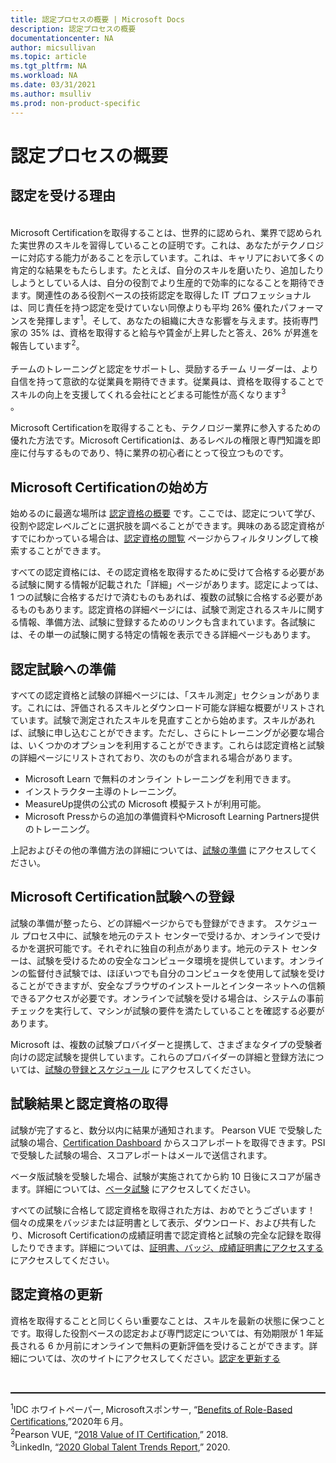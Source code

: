 ```yaml
---
title: 認定プロセスの概要 | Microsoft Docs
description: 認定プロセスの概要
documentationcenter: NA 
author: micsullivan
ms.topic: article
ms.tgt_pltfrm: NA
ms.workload: NA
ms.date: 03/31/2021
ms.author: msulliv
ms.prod: non-product-specific
---
```

# 認定プロセスの概要

## 認定を受ける理由

<div><br/>
Microsoft Certificationを取得することは、世界的に認められ、業界で認められた実世界のスキルを習得していることの証明です。これは、あなたがテクノロジーに対応する能力があることを示しています。これは、キャリアにおいて多くの肯定的な結果をもたらします。たとえば、自分のスキルを磨いたり、追加したりしようとしている人は、自分の役割でより生産的で効率的になることを期待できます。関連性のある役割ベースの技術認定を取得した IT プロフェッショナルは、同じ責任を持つ認定を受けていない同僚よりも平均 26% 優れたパフォーマンスを発揮します<sup>1</sup>。そして、あなたの組織に大きな影響を与えます。技術専門家の 35% は、資格を取得すると給与や賃金が上昇したと答え、26% が昇進を報告しています<sup>2</sup>。
<br/><br/>
チームのトレーニングと認定をサポートし、奨励するチーム リーダーは、より自信を持って意欲的な従業員を期待できます。従業員は、資格を取得することでスキルの向上を支援してくれる会社にとどまる可能性が高くなります<sup>3</sup></div>。

Microsoft Certificationを取得することも、テクノロジー業界に参入するための優れた方法です。Microsoft Certificationは、あるレベルの権限と専門知識を即座に付与するものであり、特に業界の初心者にとって役立つものです。

## Microsoft Certificationの始め方

始めるのに最適な場所は [認定資格の概要](/learn/certifications/) です。ここでは、認定について学び、役割や認定レベルごとに選択肢を調べることができます。興味のある認定資格がすでにわかっている場合は、[認定資格の閲覧](/learn/certifications/browse/) ページからフィルタリングして検索することができます。

すべての認定資格には、その認定資格を取得するために受けて合格する必要がある試験に関する情報が記載された「詳細」ページがあります。認定によっては、1 つの試験に合格するだけで済むものもあれば、複数の試験に合格する必要があるものもあります。認定資格の詳細ページには、試験で測定されるスキルに関する情報、準備方法、試験に登録するためのリンクも含まれています。各試験には、その単一の試験に関する特定の情報を表示できる詳細ページもあります。


## 認定試験への準備

すべての認定資格と試験の詳細ページには、「スキル測定」セクションがあります。これには、評価されるスキルとダウンロード可能な詳細な概要がリストされています。試験で測定されたスキルを見直すことから始めます。スキルがあれば、試験に申し込むことができます。ただし、さらにトレーニングが必要な場合は、いくつかのオプションを利用することができます。これらは認定資格と試験の詳細ページにリストされており、次のものが含まれる場合があります。

- Microsoft Learn で無料のオンライン トレーニングを利用できます。
- インストラクター主導のトレーニング。
- MeasureUp提供の公式の Microsoft 模擬テストが利用可能。
- Microsoft Pressからの追加の準備資料やMicrosoft Learning Partners提供のトレーニング。

上記およびその他の準備方法の詳細については、[試験の準備](/learn/certifications/prepare-exam) にアクセスしてください。

## Microsoft Certification試験への登録

試験の準備が整ったら、どの詳細ページからでも登録ができます。
スケジュール プロセス中に、試験を地元のテスト センターで受けるか、オンラインで受けるかを選択可能です。それぞれに独自の利点があります。地元のテスト センターは、試験を受けるための安全なコンピュータ環境を提供しています。オンラインの監督付き試験では、ほぼいつでも自分のコンピュータを使用して試験を受けることができますが、安全なブラウザのインストールとインターネットへの信頼できるアクセスが必要です。オンラインで試験を受ける場合は、システムの事前チェックを実行して、マシンが試験の要件を満たしていることを確認する必要があります。

Microsoft は、複数の試験プロバイダーと提携して、さまざまなタイプの受験者向けの認定試験を提供しています。これらのプロバイダーの詳細と登録方法については、[試験の登録とスケジュール](/learn/certifications/register-schedule-exam) にアクセスしてください。

## 試験結果と認定資格の取得

試験が完了すると、数分以内に結果が通知されます。 Pearson VUE で受験した試験の場合、[Certification Dashboard](https://aka.ms/certdashboard) からスコアレポートを取得できます。PSI で受験した試験の場合、スコアレポートはメールで送信されます。

ベータ版試験を受験した場合、試験が実施されてから約 10 日後にスコアが届きます。詳細については、[ベータ試験](/learn/certifications/beta-exams) にアクセスしてください。

すべての試験に合格して認定資格を取得された方は、おめでとうございます！個々の成果をバッジまたは証明書として表示、ダウンロード、および共有したり、Microsoft Certificationの成績証明書で認定資格と試験の完全な記録を取得したりできます。詳細については、[証明書、バッジ、成績証明書にアクセスする](/learn/certifications/access-certificates-badges-transcript) にアクセスしてください。

## 認定資格の更新

資格を取得することと同じくらい重要なことは、スキルを最新の状態に保つことです。取得した役割ベースの認定および専門認定については、有効期限が 1 年延長される 6 か月前にオンラインで無料の更新評価を受けることができます。詳細については、次のサイトにアクセスしてください。[認定を更新する](/learn/certifications/renew-your-microsoft-certification)

<div>
<br/>
<hr style="border-top: 1px solid black">

  <sup>1</sup>IDC ホワイトペーパー, Microsoftスポンサー, “<a href="https://aka.ms/IDC_Role-basedCerts">Benefits of Role-Based Certifications</a>,”2020年６月。<br/>
  <sup>2</sup>Pearson VUE, “<a href="https://home.pearsonvue.com/Test-Owner/Market-expertise/Information-Technology/VOC.aspx">2018 Value of IT Certification</a>,” 2018.<br/>
  <sup>3</sup>LinkedIn, “<a href="https://business.linkedin.com/talent-solutions/recruiting-tips/global-talent-trends-2020?">2020 Global Talent Trends Report</a>,” 2020.
</div>

